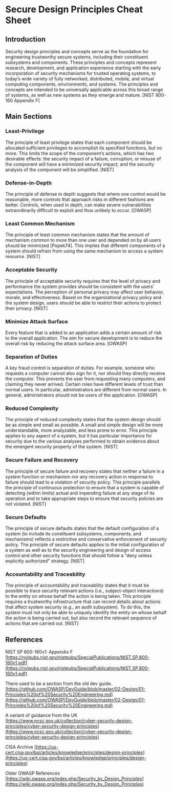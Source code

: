 # Secure Design Principles Cheat Sheet

## Introduction

Security design principles and concepts serve as the foundation for engineering trustworthy secure systems, including their constituent subsystems and components. These principles and concepts represent research, development, and application experience starting with the early incorporation of security mechanisms for trusted operating systems, to today’s wide variety of fully networked, distributed, mobile, and virtual computing components, environments, and systems. The principles and concepts are intended to be universally applicable across this broad range of systems, as well as new systems as they emerge and mature. [NIST 800-160 Appendix F]

## Main Sections

### Least-Privilege

The principle of least privilege states that each component should be allocated sufficient privileges to accomplish its specified functions, but no more. This limits the scope of the component’s actions, which has two desirable effects: the security impact of a failure, corruption, or misuse of the component will have a minimized security impact; and the security analysis of the component will be simplified. [NIST]

### Defense-in-Depth

The principle of defense in depth suggests that where one control would be reasonable, more controls that approach risks in different fashions are better. Controls, when used in depth, can make severe vulnerabilities extraordinarily difficult to exploit and thus unlikely to occur. [OWASP]

### Least Common Mechanism

The principle of least common mechanism states that the amount of mechanism common to more than one user and depended on by all users should be minimized [Popek74]. This implies that different components of a system should refrain from using the same mechanism to access a system resource. [NIST]

### Acceptable Security

The principle of acceptable security requires that the level of privacy and performance the system provides should be consistent with the users’ expectations. The perception of personal privacy may affect user behavior, morale, and effectiveness. Based on the organizational privacy policy and the system design, users should be able to restrict their actions to protect their privacy. [NIST]

### Minimize Attack Surface

Every feature that is added to an application adds a certain amount of risk to the overall application. The aim for secure development is to reduce the overall risk by reducing the attack surface area. [OWASP]

### Separation of Duties

A key fraud control is separation of duties. For example, someone who requests a computer cannot also sign for it, nor should they directly receive the computer. This prevents the user from requesting many computers, and claiming they never arrived. Certain roles have different levels of trust than normal users. In particular, administrators are different from normal users. In general, administrators should not be users of the application. [OWASP]

### Reduced Complexity

The principle of reduced complexity states that the system design should be as simple and small as possible. A small and simple design will be more understandable, more analyzable, and less prone to error. This principle applies to any aspect of a system, but it has particular importance for security due to the various analyses performed to obtain evidence about the emergent security property of the system. [NIST]

### Secure Failure and Recovery

The principle of secure failure and recovery states that neither a failure in a system function or mechanism nor any recovery action in response to failure should lead to a violation of security policy. This principle parallels the principle of continuous protection to ensure that a system is capable of detecting (within limits) actual and impending failure at any stage of its operation and to take appropriate steps to ensure that security policies are not violated. [NIST]

### Secure Defaults

The principle of secure defaults states that the default configuration of a system (to include its constituent subsystems, components, and mechanisms) reflects a restrictive and conservative enforcement of security policy. The principle of secure defaults applies to the initial configuration of a system as well as to the security engineering and design of access control and other security functions that should follow a “deny unless explicitly authorized” strategy. [NIST]

### Accountability and Traceability

The principle of accountability and traceability states that it must be possible to trace security relevant actions (i.e., subject-object interactions) to the entity on whose behalf the action is being taken. This principle requires a trustworthy infrastructure that can record details about actions that affect system security (e.g., an audit subsystem). To do this, the system must not only be able to uniquely identify the entity on whose behalf the action is being carried out, but also record the relevant sequence of actions that are carried out. [NIST]

## References

NIST SP 800-160v1: Appendix F
[https://nvlpubs.nist.gov/nistpubs/SpecialPublications/NIST.SP.800-160v1.pdf](https://nvlpubs.nist.gov/nistpubs/SpecialPublications/NIST.SP.800-160v1.pdf)

There used to be a section from the old dev guide.
[https://github.com/OWASP/DevGuide/blob/master/02-Design/01-Principles%20of%20Security%20Engineering.md](https://github.com/OWASP/DevGuide/blob/master/02-Design/01-Principles%20of%20Security%20Engineering.md)

A variant of guidance from the UK
[https://www.ncsc.gov.uk/collection/cyber-security-design-principles/cyber-security-design-principles](https://www.ncsc.gov.uk/collection/cyber-security-design-principles/cyber-security-design-principles)

CISA Archive
[https://us-cert.cisa.gov/bsi/articles/knowledge/principles/design-principles](https://us-cert.cisa.gov/bsi/articles/knowledge/principles/design-principles)

Older OWASP References
[https://wiki.owasp.org/index.php/Security_by_Design_Principles](https://wiki.owasp.org/index.php/Security_by_Design_Principles)
